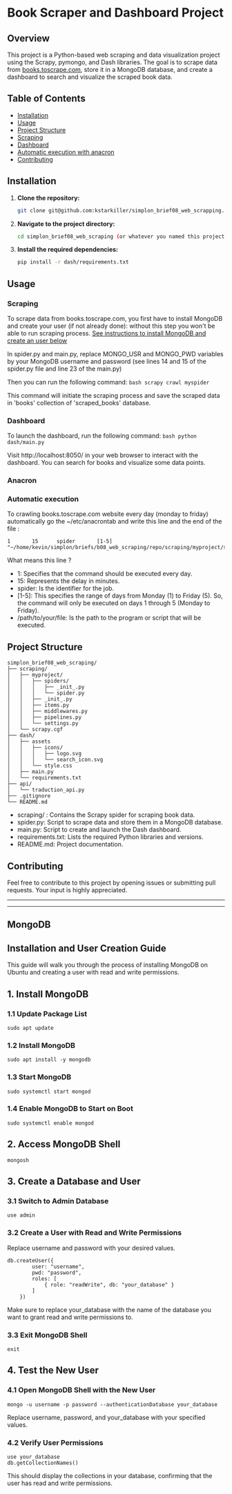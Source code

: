 # Book Scraper and Dashboard Project

## Overview

This project is a Python-based web scraping and data visualization project using the Scrapy, pymongo, and Dash libraries. The goal is to scrape data from [books.toscrape.com](http://books.toscrape.com), store it in a MongoDB database, and create a dashboard to search and visualize the scraped book data.

## Table of Contents

- [Installation](#installation)
- [Usage](#usage)
- [Project Structure](#project-structure)
- [Scraping](#scraping)
- [Dashboard](#dashboard)
- [Automatic execution with anacron](#anacron)
- [Contributing](#contributing)

## Installation

1. **Clone the repository:**

    ```bash
    git clone git@github.com:kstarkiller/simplon_brief08_web_scrapping.git
    ```

2. **Navigate to the project directory:**
    ```bash
    cd simplon_brief08_web_scraping (or whatever you named this project)
    ```

3. **Install the required dependencies:**
    ```bash
    pip install -r dash/requirements.txt
    ```

## Usage
### Scraping
To scrape data from books.toscrape.com, you first have to install MongoDB and create your user (if not already done): without this step you won't be able to run scraping process.
[See instructions to install MongoDB and create an user below](#MongoDB)

In spider.py and main.py, replace MONGO_USR and MONGO_PWD variables by your MongoDB username and password (see lines 14 and 15 of the spider.py file and line 23 of the main.py)

Then you can run the following command:
    ```bash
    scrapy crawl myspider
    ```

This command will initiate the scraping process and save the scraped data in 'books' collection of 'scraped_books' database.

### Dashboard
To launch the dashboard, run the following command:
    ```bash
    python dash/main.py
    ```

Visit http://localhost:8050/ in your web browser to interact with the dashboard. You can search for books and visualize some data points.

### Anacron
### Automatic execution
To crawling books.toscrape.com website every day (monday to friday) automatically go the ~/etc/anacrontab and write this line and the end of the file :

    1       15      spider       [1-5] "~/home/kevin/simplon/briefs/b08_web_scraping/repo/scraping/myproject/spiders/spider.py"
    
What means this line ?
- 1: Specifies that the command should be executed every day.
- 15: Represents the delay in minutes.
- spider: Is the identifier for the job.
- [1-5]: This specifies the range of days from Monday (1) to Friday (5). So, the command will only be executed on days 1 through 5 (Monday to Friday).
- /path/to/your/file: Is the path to the program or script that will be executed.

## Project Structure
    simplon_brief08_web_scraping/
    ├── scraping/
    │   ├── myproject/
    │   │   ├── spiders/
    │   │   │   ├── _init_.py
    │   │   │   └── spider.py
    │   │   ├── _init_.py
    │   │   ├── items.py
    │   │   ├── middlewares.py
    │   │   ├── pipelines.py
    │   │   └── settings.py
    │   └── scrapy.cgf
    ├── dash/
    │   ├── assets
    │   │   ├── icons/
    │   │   │   ├── logo.svg
    │   │   │   └── search_icon.svg
    │   │   └── style.css
    │   ├── main.py
    │   └── requirements.txt
    ├── api/
    │   └── traduction_api.py
    ├── .gitignore
    └── README.md

- scraping/ : Contains the Scrapy spider for scraping book data.
- spider.py: Script to scrape data and store them in a MongoDB database.
- main.py: Script to create and launch the Dash dashboard.
- requirements.txt: Lists the required Python libraries and versions.
- README.md: Project documentation.

## Contributing
Feel free to contribute to this project by opening issues or submitting pull requests. Your input is highly appreciated.

-----------------------------------------------------------------
-----------------------------------------------------------------

## MongoDB
## Installation and User Creation Guide

This guide will walk you through the process of installing MongoDB on Ubuntu and creating a user with read and write permissions.

## 1. Install MongoDB

### 1.1 Update Package List
    sudo apt update

### 1.2 Install MongoDB
    sudo apt install -y mongodb

### 1.3 Start MongoDB
    sudo systemctl start mongod

### 1.4 Enable MongoDB to Start on Boot
    sudo systemctl enable mongod

## 2. Access MongoDB Shell
    mongosh

## 3. Create a Database and User
### 3.1 Switch to Admin Database
    use admin

### 3.2 Create a User with Read and Write Permissions
Replace username and password with your desired values.

    db.createUser({
            user: "username",
            pwd: "password",
            roles: [
                { role: "readWrite", db: "your_database" }
            ]
        })
        
Make sure to replace your_database with the name of the database you want to grant read and write permissions to.

### 3.3 Exit MongoDB Shell
    exit

## 4. Test the New User
### 4.1 Open MongoDB Shell with the New User
    mongo -u username -p password --authenticationDatabase your_database
Replace username, password, and your_database with your specified values.

### 4.2 Verify User Permissions
    use your_database
    db.getCollectionNames()
This should display the collections in your database, confirming that the user has read and write permissions.
